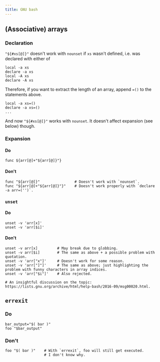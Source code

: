 ```yaml
---
title: GNU bash
---
```

(Associative) arrays
--------------------

### Declaration

`"${#xs[@]}"` doesn't work with `nounset` if `xs` wasn't defined, i.e. was
declared with either of

    local -a xs
    declare -a xs
    local -A xs
    declare -A xs

Therefore, if you want to extract the length of an array, append `=()` to the
statements above.

    local -a xs=()
    declare -a xs=()
    ...

And now `"${#xs[@]}"` works with `nounset`.
It doesn't affect expansion (see below) though.

### Expansion

#### Do

    func ${arr[@]+"${arr[@]}"}

#### Don't

    func "${arr[@]}"                # Doesn't work with `nounset`.
    func "${arr[@]+"${arr[@]}"}"    # Doesn't work properly with `declare -a arr=('')`.

### `unset`

#### Do

    unset -v 'arr[x]'
    unset -v 'arr[$i]'

#### Don't

    unset -v arr[x]         # May break due to globbing.
    unset -v arr[$i]        # The same as above + a possible problem with quotation.
    unset -v 'arr["x"]'     # Doesn't work for some reason.
    unset -v 'arr["]"]'     # The same as above; just highlighting the problem with funny characters in array indices.
    unset -v 'arr["$i"]'    # Also rejected.

    # An insightful discussion on the topic: https://lists.gnu.org/archive/html/help-bash/2016-09/msg00020.html.

`errexit`
---------

### Do

    bar_output="$( bar )"
    foo "$bar_output"

### Don't

    foo "$( bar )"    # With `errexit`, foo will still get executed.
                      # I don't know why.
